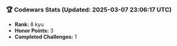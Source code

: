 ### 🏆 Codewars Stats (Updated: 2025-03-07 23:06:17 UTC)

- **Rank:** 8 kyu
- **Honor Points:** 3
- **Completed Challenges:** 1
